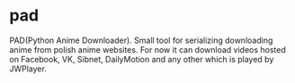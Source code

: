 pad
===

PAD(Python Anime Downloader). Small tool for serializing downloading anime from polish anime websites. For now it can download videos hosted on Facebook, VK, Sibnet, DailyMotion and any other which is played by JWPlayer.
